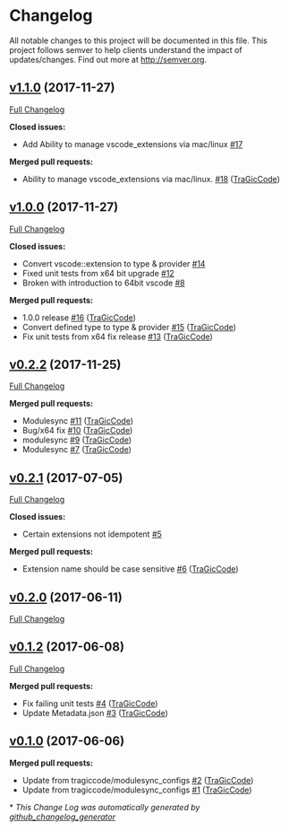 # Changelog

All notable changes to this project will be documented in this file.
This project follows semver to help clients understand the impact of updates/changes.  Find out more at http://semver.org.

## [v1.1.0](https://github.com/TraGicCode/tragiccode-vscode/tree/v1.1.0) (2017-11-27)
[Full Changelog](https://github.com/TraGicCode/tragiccode-vscode/compare/v1.0.0...v1.1.0)

**Closed issues:**

- Add Ability to manage vscode\_extensions via mac/linux [\#17](https://github.com/TraGicCode/tragiccode-vscode/issues/17)

**Merged pull requests:**

- Ability to manage vscode\_extensions via mac/linux. [\#18](https://github.com/TraGicCode/tragiccode-vscode/pull/18) ([TraGicCode](https://github.com/TraGicCode))

## [v1.0.0](https://github.com/TraGicCode/tragiccode-vscode/tree/v1.0.0) (2017-11-27)
[Full Changelog](https://github.com/TraGicCode/tragiccode-vscode/compare/v0.2.2...v1.0.0)

**Closed issues:**

- Convert vscode::extension to type & provider [\#14](https://github.com/TraGicCode/tragiccode-vscode/issues/14)
- Fixed unit tests from x64 bit upgrade [\#12](https://github.com/TraGicCode/tragiccode-vscode/issues/12)
- Broken with introduction to 64bit vscode [\#8](https://github.com/TraGicCode/tragiccode-vscode/issues/8)

**Merged pull requests:**

- 1.0.0 release [\#16](https://github.com/TraGicCode/tragiccode-vscode/pull/16) ([TraGicCode](https://github.com/TraGicCode))
- Convert defined type to type & provider [\#15](https://github.com/TraGicCode/tragiccode-vscode/pull/15) ([TraGicCode](https://github.com/TraGicCode))
- Fix unit tests from x64 fix release [\#13](https://github.com/TraGicCode/tragiccode-vscode/pull/13) ([TraGicCode](https://github.com/TraGicCode))

## [v0.2.2](https://github.com/TraGicCode/tragiccode-vscode/tree/v0.2.2) (2017-11-25)
[Full Changelog](https://github.com/TraGicCode/tragiccode-vscode/compare/v0.2.1...v0.2.2)

**Merged pull requests:**

- Modulesync [\#11](https://github.com/TraGicCode/tragiccode-vscode/pull/11) ([TraGicCode](https://github.com/TraGicCode))
- Bug/x64 fix [\#10](https://github.com/TraGicCode/tragiccode-vscode/pull/10) ([TraGicCode](https://github.com/TraGicCode))
- modulesync [\#9](https://github.com/TraGicCode/tragiccode-vscode/pull/9) ([TraGicCode](https://github.com/TraGicCode))
- Modulesync [\#7](https://github.com/TraGicCode/tragiccode-vscode/pull/7) ([TraGicCode](https://github.com/TraGicCode))

## [v0.2.1](https://github.com/TraGicCode/tragiccode-vscode/tree/v0.2.1) (2017-07-05)
[Full Changelog](https://github.com/TraGicCode/tragiccode-vscode/compare/v0.2.0...v0.2.1)

**Closed issues:**

- Certain extensions not idempotent [\#5](https://github.com/TraGicCode/tragiccode-vscode/issues/5)

**Merged pull requests:**

- Extension name should be case sensitive [\#6](https://github.com/TraGicCode/tragiccode-vscode/pull/6) ([TraGicCode](https://github.com/TraGicCode))

## [v0.2.0](https://github.com/TraGicCode/tragiccode-vscode/tree/v0.2.0) (2017-06-11)
[Full Changelog](https://github.com/TraGicCode/tragiccode-vscode/compare/v0.1.2...v0.2.0)

## [v0.1.2](https://github.com/TraGicCode/tragiccode-vscode/tree/v0.1.2) (2017-06-08)
[Full Changelog](https://github.com/TraGicCode/tragiccode-vscode/compare/v0.1.0...v0.1.2)

**Merged pull requests:**

- Fix failing unit tests [\#4](https://github.com/TraGicCode/tragiccode-vscode/pull/4) ([TraGicCode](https://github.com/TraGicCode))
- Update Metadata.json [\#3](https://github.com/TraGicCode/tragiccode-vscode/pull/3) ([TraGicCode](https://github.com/TraGicCode))

## [v0.1.0](https://github.com/TraGicCode/tragiccode-vscode/tree/v0.1.0) (2017-06-06)
**Merged pull requests:**

- Update from tragiccode/modulesync\_configs [\#2](https://github.com/TraGicCode/tragiccode-vscode/pull/2) ([TraGicCode](https://github.com/TraGicCode))
- Update from tragiccode/modulesync\_configs [\#1](https://github.com/TraGicCode/tragiccode-vscode/pull/1) ([TraGicCode](https://github.com/TraGicCode))



\* *This Change Log was automatically generated by [github_changelog_generator](https://github.com/skywinder/Github-Changelog-Generator)*